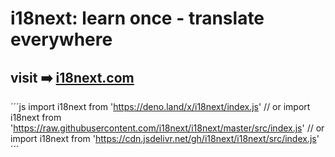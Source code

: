# i18next: learn once - translate everywhere

## visit ➡️ [i18next.com](https://i18next.com)

´´´js
import i18next from 'https://deno.land/x/i18next/index.js'
// or import i18next from 'https://raw.githubusercontent.com/i18next/i18next/master/src/index.js'
// or import i18next from 'https://cdn.jsdelivr.net/gh/i18next/i18next/src/index.js'
´´´
